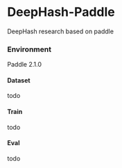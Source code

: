 # DeepHash-Paddle
DeepHash research based on paddle

### Environment
Paddle 2.1.0

#### Dataset
todo

#### Train
todo

#### Eval
todo

